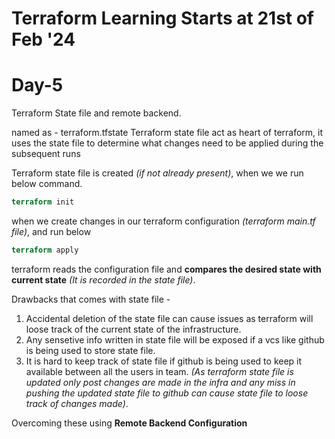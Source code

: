 # Terraform Learning Starts at 21st of Feb '24


# Day-5
Terraform State file and remote backend.

named as - terraform.tfstate
Terraform state file act as heart of terraform, it uses the state file to determine what changes need to be applied during the subsequent runs

Terraform state file is created *(if not already present)*, when we we run below command.
```terraform
terraform init
```
when we create changes in our terraform configuration *(terraform main.tf file)*, and run below
```terraform
terraform apply
```
terraform reads the configuration file and **compares the desired state with current state** *(It is recorded in the state file)*.

Drawbacks that comes with state file -
1. Accidental deletion of the state file can cause issues as terraform will loose track of the current state of the infrastructure.
2. Any sensetive info written in state file will be exposed if a vcs like github is being used to store state file.
3. It is hard to keep track of state file if github is being used to keep it available between all the users in team. *(As terraform state file is updated only post changes are made in the infra and any miss in pushing the updated state file to github can cause state file to loose track of changes made)*.

Overcoming these using **Remote Backend Configuration**

